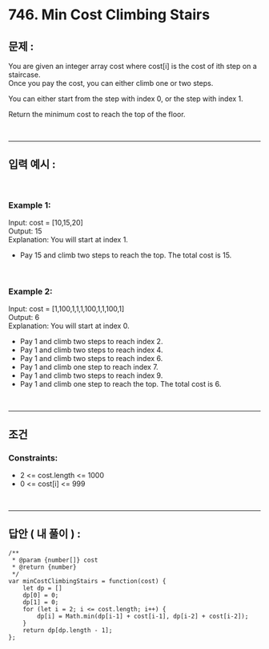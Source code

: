 # 746. Min Cost Climbing Stairs

## 문제 :

You are given an integer array cost where cost[i] is the cost of ith step on a staircase.
<br/>
Once you pay the cost, you can either climb one or two steps.

You can either start from the step with index 0, or the step with index 1.

Return the minimum cost to reach the top of the floor.

<br/>

---

## 입력 예시 :

<br/>

### Example 1:

Input: cost = [10,15,20]
<br/>
Output: 15
<br/>
Explanation: You will start at index 1.

- Pay 15 and climb two steps to reach the top.
  The total cost is 15.

<br/>

### Example 2:

Input: cost = [1,100,1,1,1,100,1,1,100,1]
<br/>
Output: 6
<br/>
Explanation: You will start at index 0.

- Pay 1 and climb two steps to reach index 2.
- Pay 1 and climb two steps to reach index 4.
- Pay 1 and climb two steps to reach index 6.
- Pay 1 and climb one step to reach index 7.
- Pay 1 and climb two steps to reach index 9.
- Pay 1 and climb one step to reach the top.
  The total cost is 6.

<br/>

---

## 조건

### Constraints:

- 2 <= cost.length <= 1000
- 0 <= cost[i] <= 999

<br/>

---

## 답안 ( 내 풀이 ) :

```
/**
 * @param {number[]} cost
 * @return {number}
 */
var minCostClimbingStairs = function(cost) {
    let dp = []
    dp[0] = 0;
    dp[1] = 0;
    for (let i = 2; i <= cost.length; i++) {
        dp[i] = Math.min(dp[i-1] + cost[i-1], dp[i-2] + cost[i-2]);
    }
    return dp[dp.length - 1];
};
```
